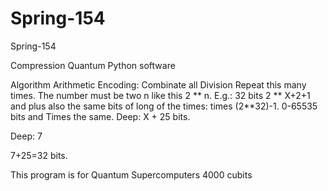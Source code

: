 # Spring-154


Spring-154

Compression Quantum Python software

Algorithm Arithmetic Encoding: Combinate all Division Repeat this many times. The number must be two n like this 2 ** n. E.g.: 32 bits 2 ** X+2+1 and plus also the same bits of long of the times: times (2**32)-1. 0-65535 bits and Times the same. Deep: X + 25 bits.

Deep: 7

7+25=32 bits.

This program is for Quantum Supercomputers 4000 cubits
